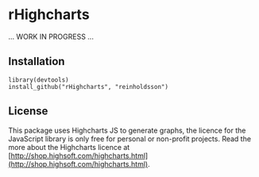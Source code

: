 # rHighcharts

... WORK IN PROGRESS ...

## Installation

    library(devtools)
    install_github("rHighcharts", "reinholdsson")

## License

This package uses Highcharts JS to generate graphs, the licence for the JavaScript library is only free for personal or non-profit projects. Read the more about the Highcharts licence at [http://shop.highsoft.com/highcharts.html](http://shop.highsoft.com/highcharts.html).